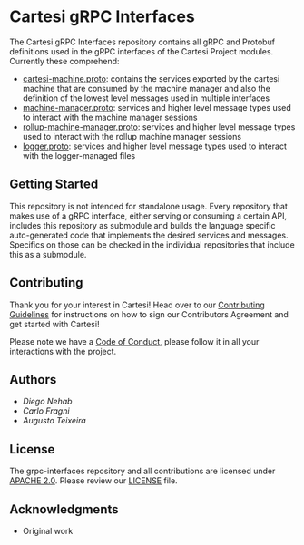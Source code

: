 # Cartesi gRPC Interfaces

The Cartesi gRPC Interfaces repository contains all gRPC and Protobuf definitions used in the gRPC interfaces of the Cartesi Project modules. Currently these comprehend:

- [cartesi-machine.proto](cartesi-machine.proto): contains the services exported by the cartesi machine that are consumed by the machine manager and also the definition of the lowest level messages used in multiple interfaces
- [machine-manager.proto](machine-manager.proto): services and higher level message types used to interact with the machine manager sessions
- [rollup-machine-manager.proto](rollup-machine-manager.proto): services and higher level message types used to interact with the rollup machine manager sessions
- [logger.proto](logger.proto): services and higher level message types used to interact with the logger-managed files

## Getting Started

This repository is not intended for standalone usage. Every repository that makes use of a gRPC interface, either serving or consuming a certain API, includes this repository as submodule and builds the language specific auto-generated code that implements the desired services and messages. Specifics on those can be checked in the individual repositories that include this as a submodule.

## Contributing

Thank you for your interest in Cartesi! Head over to our [Contributing Guidelines](CONTRIBUTING.md) for instructions on how to sign our Contributors Agreement and get started with Cartesi!

Please note we have a [Code of Conduct](CODE_OF_CONDUCT.md), please follow it in all your interactions with the project.

## Authors

* *Diego Nehab*
* *Carlo Fragni*
* *Augusto Teixeira*

## License

The grpc-interfaces repository and all contributions are licensed under [APACHE 2.0](https://www.apache.org/licenses/LICENSE-2.0). Please review our [LICENSE](LICENSE) file.

## Acknowledgments

- Original work
